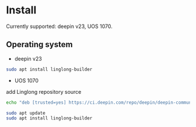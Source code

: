<!--
SPDX-FileCopyrightText: 2023 UnionTech Software Technology Co., Ltd.

SPDX-License-Identifier: LGPL-3.0-or-later
-->

# Install

Currently supported: deepin v23, UOS 1070.

## Operating system

- deepin v23

```bash
sudo apt install linglong-builder
```

- UOS 1070

add Linglong repository source

```bash
echo "deb [trusted=yes] https://ci.deepin.com/repo/deepin/deepin-community/linglong-repo/ unstable main" | sudo tee -a /etc/apt/sources.list
```

```bash
sudo apt update
sudo apt install linglong-builder
```
